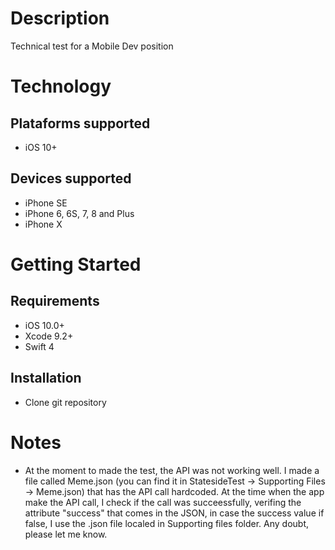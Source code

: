 # Description
Technical test for a Mobile Dev position

# Technology

## Plataforms supported
- iOS 10+

## Devices supported
- iPhone SE
- iPhone 6, 6S, 7, 8 and Plus
- iPhone X

# Getting Started

## Requirements

- iOS 10.0+
- Xcode 9.2+
- Swift 4

## Installation

- Clone git repository

# Notes
- At the moment to made the test, the API was not working well. I made a file called Meme.json (you can find it in StatesideTest -> Supporting Files -> Meme.json) that has the API call hardcoded. At the time when the app make the API call, I check if the call was succeessfully, verifing the attribute "success" that comes in the JSON, in case the success value if false, I use the .json file localed in Supporting files folder.
Any doubt, please let me know.
